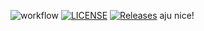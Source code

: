 ![workflow](https://github.com/<UserName>/<RepositoryName>/actions/workflows/main.yml/badge.svg)
[![LICENSE](https://img.shields.io/github/license/<mayafp99>/sem.svg?style=flat-square)](https://github.com/<mayafp99>/sem/blob/master/LICENSE)
[![Releases](https://img.shields.io/github/release/<mayafp99>/sem/all.svg?style=flat-square)](https://github.com/<mayafp99>/sem/releases)
aju nice!